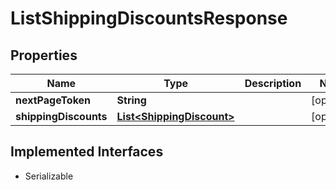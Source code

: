 

# ListShippingDiscountsResponse


## Properties

| Name | Type | Description | Notes |
|------------ | ------------- | ------------- | -------------|
|**nextPageToken** | **String** |  |  [optional] |
|**shippingDiscounts** | [**List&lt;ShippingDiscount&gt;**](ShippingDiscount.md) |  |  [optional] |


## Implemented Interfaces

* Serializable

